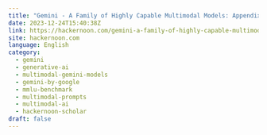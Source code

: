 ```yaml
---
title: "Gemini - A Family of Highly Capable Multimodal Models: Appendix"
date: 2023-12-24T15:40:38Z
link: https://hackernoon.com/gemini-a-family-of-highly-capable-multimodal-models-appendix?source=rss&utm_medium=RSS&utm_source=news.12bit.vn
site: hackernoon.com
language: English
category:
  - gemini
  - generative-ai
  - multimodal-gemini-models
  - gemini-by-google
  - mmlu-benchmark
  - multimodal-prompts
  - multimodal-ai
  - hackernoon-scholar
draft: false
---
```

